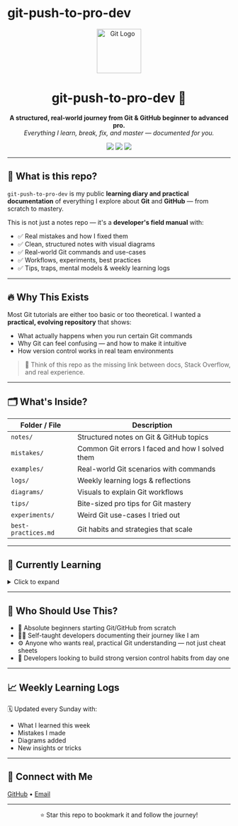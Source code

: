# git-push-to-pro-dev
<!-- Header Section -->
<p align="center">
  <img src="https://git-scm.com/images/logos/downloads/Git-Icon-1788C.png" width="100" alt="Git Logo">
</p>

<h1 align="center">git-push-to-pro-dev 🚀</h1>

<p align="center">
  <b>A structured, real-world journey from Git & GitHub beginner to advanced pro.</b><br>
  <i>Everything I learn, break, fix, and master — documented for you.</i>
</p>

<p align="center">
  <img src="https://img.shields.io/badge/Status-Active-green" />
  <img src="https://img.shields.io/badge/License-MIT-blue" />
  <img src="https://img.shields.io/badge/Level-Beginner%20to%20Pro-orange" />
</p>

---

## 📌 What is this repo?

`git-push-to-pro-dev` is my public **learning diary and practical documentation** of everything I explore about **Git** and **GitHub** — from scratch to mastery.

This is not just a notes repo — it's a **developer's field manual** with:

- ✅ Real mistakes and how I fixed them  
- ✅ Clean, structured notes with visual diagrams  
- ✅ Real-world Git commands and use-cases  
- ✅ Workflows, experiments, best practices  
- ✅ Tips, traps, mental models & weekly learning logs

---

## 🔥 Why This Exists

Most Git tutorials are either too basic or too theoretical. I wanted a **practical, evolving repository** that shows:

- What actually happens when you run certain Git commands  
- Why Git can feel confusing — and how to make it intuitive  
- How version control works in real team environments

> 📖 Think of this repo as the missing link between docs, Stack Overflow, and real experience.

---

## 🗂️ What's Inside?

| Folder / File        | Description                                       |
|----------------------|---------------------------------------------------|
| `notes/`             | Structured notes on Git & GitHub topics          |
| `mistakes/`          | Common Git errors I faced and how I solved them  |
| `examples/`          | Real-world Git scenarios with commands           |
| `logs/`              | Weekly learning logs & reflections               |
| `diagrams/`          | Visuals to explain Git workflows                 |
| `tips/`              | Bite-sized pro tips for Git mastery              |
| `experiments/`       | Weird Git use-cases I tried out                  |
| `best-practices.md`  | Git habits and strategies that scale             |

---

## 🚧 Currently Learning

<details>
  <summary>Click to expand</summary>

🔰 **Started my Git & GitHub journey — building strong fundamentals**

- Understanding what Git is and how it works behind the scenes  
- Learning the core workflow: `init` → `add` → `commit` → `push`  
- Building mental models for staging area, commits, branches, and remote  
- Documenting every mistake, fix, and experiment in this repo  
- Exploring GitHub: repos, commits, issues, pull requests, and collaboration  
- Practicing daily by using Git in real or mock projects

📅 This foundation phase will run for the next few weeks as I build deep intuition.

</details>

---

## 🧠 Who Should Use This?

- 🐣 Absolute beginners starting Git/GitHub from scratch  
- 👩‍💻 Self-taught developers documenting their journey like I am  
- ⚙️ Anyone who wants real, practical Git understanding — not just cheat sheets  
- 🎯 Developers looking to build strong version control habits from day one  

---

## 📈 Weekly Learning Logs

🗓️ Updated every Sunday with:

- What I learned this week  
- Mistakes I made  
- Diagrams added  
- New insights or tricks  

---

## 💬 Connect with Me

<p>
  <a href="https://github.com/akshita-1003">GitHub</a> •
  <a href="mailto:akshitatomar1003@gmail.com">Email</a>
</p>

---

<p align="center">
  ⭐ Star this repo to bookmark it and follow the journey!
</p>

